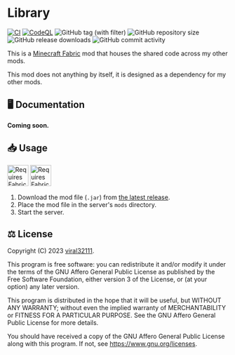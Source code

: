 # Library

[![CI](https://github.com/viral32111/library/actions/workflows/ci.yml/badge.svg)](https://github.com/viral32111/library/actions/workflows/ci.yml)
[![CodeQL](https://github.com/viral32111/library/actions/workflows/codeql.yml/badge.svg)](https://github.com/viral32111/library/actions/workflows/codeql.yml)
![GitHub tag (with filter)](https://img.shields.io/github/v/tag/viral32111/library?label=Latest)
![GitHub repository size](https://img.shields.io/github/repo-size/viral32111/library?label=Size)
![GitHub release downloads](https://img.shields.io/github/downloads/viral32111/library/total?label=Downloads)
![GitHub commit activity](https://img.shields.io/github/commit-activity/m/viral32111/library?label=Commits)

This is a [Minecraft Fabric](https://fabricmc.net/) mod that houses the shared code across my other mods.

This mod does not anything by itself, it is designed as a dependency for my other mods.

## 🖥️ Documentation

**Coming soon.**

## 📥 Usage

<a href="https://modrinth.com/mod/fabric-api/"><img src="https://github.com/viral32111/discord-relay/assets/19510403/2e0d32ee-b4aa-4d93-9388-4a45639c4a96" height="48" alt="Requires Fabric API"></a>
<a href="https://modrinth.com/mod/fabric-language-kotlin"><img src="https://github.com/viral32111/discord-relay/assets/19510403/ab7b8cbb-ff80-4359-8fc9-13a2cf62c4bf" height="48" alt="Requires Fabric Language Kotlin"></a>
<br>

1. Download the mod file (`.jar`) from [the latest release](https://github.com/viral32111/library/releases/latest).
2. Place the mod file in the server's `mods` directory.
3. Start the server.

## ⚖️ License

Copyright (C) 2023 [viral32111](https://viral32111.com).

This program is free software: you can redistribute it and/or modify
it under the terms of the GNU Affero General Public License as
published by the Free Software Foundation, either version 3 of the
License, or (at your option) any later version.

This program is distributed in the hope that it will be useful,
but WITHOUT ANY WARRANTY; without even the implied warranty of
MERCHANTABILITY or FITNESS FOR A PARTICULAR PURPOSE. See the
GNU Affero General Public License for more details.

You should have received a copy of the GNU Affero General Public License
along with this program. If not, see https://www.gnu.org/licenses.
